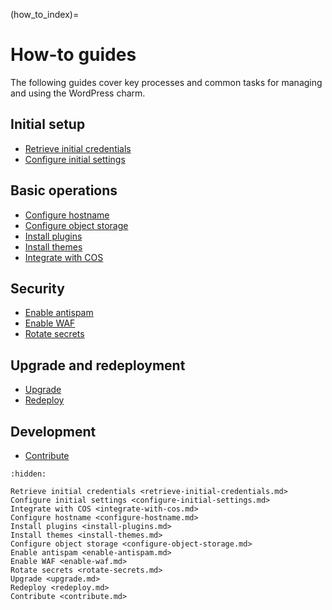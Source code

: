 (how_to_index)=

# How-to guides

The following guides cover key processes and common tasks for managing
and using the WordPress charm.

## Initial setup
* [Retrieve initial credentials]
* [Configure initial settings]

## Basic operations
* [Configure hostname]
* [Configure object storage]
* [Install plugins]
* [Install themes]
* [Integrate with COS]

## Security
* [Enable antispam]
* [Enable WAF]
* [Rotate secrets]

## Upgrade and redeployment 
* [Upgrade]
* [Redeploy]

## Development
* [Contribute]

<!--Links-->
[Retrieve initial credentials]: retrieve-initial-credentials.md
[Configure initial settings]: configure-initial-settings.md
[Integrate with COS]: integrate-with-cos.md
[Configure hostname]: configure-hostname.md
[Install plugins]: install-plugins.md
[Install themes]: install-themes.md
[Configure object storage]: configure-object-storage.md
[Enable antispam]: enable-antispam.md
[Enable WAF]: enable-waf.md
[Rotate secrets]: rotate-secrets.md
[Upgrade]: upgrade.md
[Redeploy]: redeploy.md
[Contribute]: contribute.md

```{toctree}
:hidden:

Retrieve initial credentials <retrieve-initial-credentials.md>
Configure initial settings <configure-initial-settings.md>
Integrate with COS <integrate-with-cos.md>
Configure hostname <configure-hostname.md>
Install plugins <install-plugins.md>
Install themes <install-themes.md>
Configure object storage <configure-object-storage.md>
Enable antispam <enable-antispam.md>
Enable WAF <enable-waf.md>
Rotate secrets <rotate-secrets.md>
Upgrade <upgrade.md>
Redeploy <redeploy.md>
Contribute <contribute.md>
```